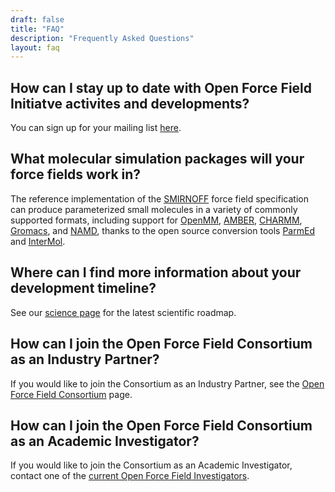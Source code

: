 ```yaml
---
draft: false
title: "FAQ"
description: "Frequently Asked Questions"
layout: faq
---
```


## How can I stay up to date with Open Force Field Initiatve activites and developments?

You can sign up for your mailing list [here](http://eepurl.com/dHzukb).

## What molecular simulation packages will your force fields work in?

The reference implementation of the [SMIRNOFF](https://open-forcefield-toolkit.readthedocs.io/en/topology/smirnoff.html) force field specification can produce parameterized small molecules in a variety of commonly supported formats, including support for [OpenMM](http://openmm.org), [AMBER](http://ambermd.org), [CHARMM](http://www.charmm.org), [Gromacs](http://www.gromacs.org), and [NAMD](https://www.ks.uiuc.edu/Research/namd/), thanks to the open source conversion tools [ParmEd](https://parmed.github.io/ParmEd/) and [InterMol](https://intermol.readthedocs.io/).

## Where can I find more information about your development timeline?

See our [science page](../science/) for the latest scientific roadmap.

## How can I join the Open Force Field Consortium as an Industry Partner?

If you would like to join the Consortium as an Industry Partner, see the [Open Force Field Consortium](../consortium/) page.

## How can I join the Open Force Field Consortium as an Academic Investigator?

If you would like to join the Consortium as an Academic Investigator, contact one of the [current Open Force Field Investigators](../members/).
